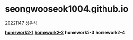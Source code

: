 # seongwooseok1004.github.io

20221147 성우석

[**homework2-1**](https://github.com/seongwooseok1004/seongwooseok1004.github.io/blob/main/homework1.html)
[**homework2-2**](https://github.com/seongwooseok1004/seongwooseok1004.github.io/blob/main/homework2.html)
**homework2-3**
**homework2-4**
